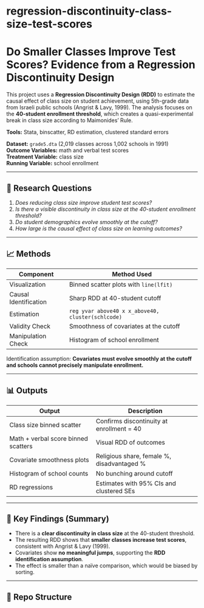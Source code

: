 # regression-discontinuity-class-size-test-scores
# Do Smaller Classes Improve Test Scores? Evidence from a Regression Discontinuity Design

This project uses a **Regression Discontinuity Design (RDD)** to estimate the causal effect of class size on student achievement, using 5th-grade data from Israeli public schools (Angrist & Lavy, 1999). The analysis focuses on the **40-student enrollment threshold**, which creates a quasi-experimental break in class size according to Maimonides’ Rule.

**Tools:** Stata, binscatter, RD estimation, clustered standard errors

**Dataset:** `grade5.dta` (2,019 classes across 1,002 schools in 1991)  
**Outcome Variables:** math and verbal test scores  
**Treatment Variable:** class size  
**Running Variable:** school enrollment

---

## 📌 Research Questions

1. *Does reducing class size improve student test scores?*  
2. *Is there a visible discontinuity in class size at the 40-student enrollment threshold?*  
3. *Do student demographics evolve smoothly at the cutoff?*  
4. *How large is the causal effect of class size on learning outcomes?*

---

## 📈 Methods

| Component | Method Used |
|-----------|------------|
| Visualization | Binned scatter plots with `line(lfit)` |
| Causal Identification | Sharp RDD at 40-student cutoff |
| Estimation | `reg yvar above40 x x_above40, cluster(schlcode)` |
| Validity Check | Smoothness of covariates at the cutoff |
| Manipulation Check | Histogram of school enrollment |

Identification assumption: **Covariates must evolve smoothly at the cutoff and schools cannot precisely manipulate enrollment.**

---

## 📊 Outputs

| Output | Description |
|---------|------------|
| Class size binned scatter | Confirms discontinuity at enrollment = 40 |
| Math + verbal score binned scatters | Visual RDD of outcomes |
| Covariate smoothness plots | Religious share, female %, disadvantaged % |
| Histogram of school counts | No bunching around cutoff |
| RD regressions | Estimates with 95% CIs and clustered SEs |

---

## 🧠 Key Findings (Summary)

- There is a **clear discontinuity in class size** at the 40-student threshold.
- The resulting RDD shows that **smaller classes increase test scores**, consistent with Angrist & Lavy (1999).
- Covariates show **no meaningful jumps**, supporting the **RDD identification assumption**.
- The effect is smaller than a naïve comparison, which would be biased by sorting.

---

## 📂 Repo Structure

